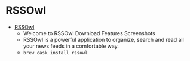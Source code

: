 # RSSOwl
- [RSSOwl](https://www.rssowl.org/)
  -  Welcome to RSSOwl Download Features Screenshots
  - RSSOwl is a powerful application to organize, search and read all your news feeds in a comfortable way.
  - `brew cask install rssowl`
